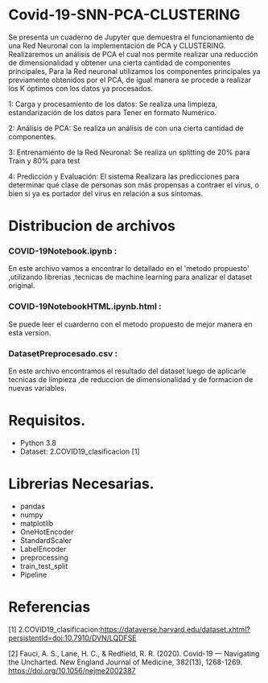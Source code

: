 # Covid-19-SNN-PCA-CLUSTERING

Se presenta un cuaderno de Jupyter que demuestra el funcionamiento de una Red Neuronal con la implementación de PCA y CLUSTERING.
Realizaremos un análisis de PCA el cual nos permite realizar una reducción de dimensionalidad   y obtener una cierta cantidad de componentes principales, Para la Red neuronal utilizamos los componentes principales ya previamente obtenidos por el PCA, de igual manera se procede a realizar los K óptimos con los datos ya procesados.

1: Carga y procesamiento de los datos: Se realiza una limpieza, estandarización de los datos para Tener en formato Numérico.

2: Análisis de PCA: Se realiza un análisis de con una cierta cantidad de componentes.

3: Entrenamiento de la Red Neuronal: Se realiza un splitting de 20% para Train y 80% para test

4: Predicción y Evaluación: El sistema Realizara las predicciones para determinar qué clase de personas son más propensas a contraer el virus, o bien si ya es portador del virus en relación a sus síntomas.

# Distribucion de archivos
### COVID-19Notebook.ipynb :
En este archivo vamos a encontrar lo detallado en el 'metodo propuesto' ,utilizando librerias ,tecnicas de machine learning para analizar  el      dataset original.
### COVID-19NotebookHTML.ipynb.html :
Se puede leer el cuarderno con el metodo propuesto de mejor manera en esta version.
### DatasetPreprocesado.csv :
En este archivo encontramos el resultado del dataset luego de aplicarle tecnicas de limpieza ,de reduccion de dimensionalidad y de formacion de nuevas variables.

# Requisitos.
- Python 3.8
- Dataset: 2.COVID19_clasificacion [1]

# Librerias Necesarias.
- pandas
- numpy
- matplotlib
- OneHotEncoder
- StandardScaler
- LabelEncoder
- preprocessing
- train_test_split
- Pipeline

# Referencias
[1] 2.COVID19_clasificacion:https://dataverse.harvard.edu/dataset.xhtml?persistentId=doi:10.7910/DVN/LQDFSE

[2] Fauci, A. S., Lane, H. C., & Redfield, R. R. (2020). Covid-19 — Navigating the Uncharted. New England Journal of Medicine, 382(13), 1268-1269. https://doi.org/10.1056/nejme2002387

